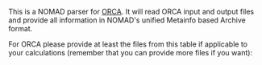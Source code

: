 This is a NOMAD parser for [ORCA](https://www.faccts.de/orca/). It will read ORCA input and
output files and provide all information in NOMAD's unified Metainfo based Archive format.

For ORCA please provide at least the files from this table if applicable to your
calculations (remember that you can provide more files if you want):




